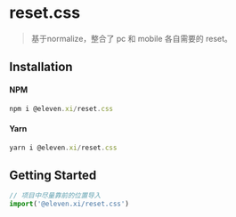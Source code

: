 # reset.css

> 基于normalize，整合了 pc 和 mobile 各自需要的 reset。

## Installation

#### NPM

```js
npm i @eleven.xi/reset.css
```

#### Yarn

```js
yarn i @eleven.xi/reset.css
```

## Getting Started

```js
// 项目中尽量靠前的位置导入
import('@eleven.xi/reset.css')
```